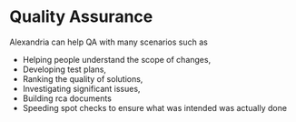 # Quality Assurance

Alexandria can help QA with many scenarios such as 

* Helping people understand the scope of changes, 
* Developing test plans, 
* Ranking the quality of solutions, 
* Investigating significant issues, 
* Building rca documents
* Speeding spot checks to ensure what was intended was actually done
